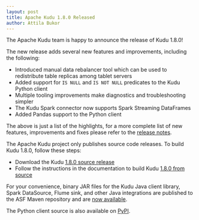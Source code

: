 ```yaml
---
layout: post
title: Apache Kudu 1.8.0 Released
author: Attila Bukor
---
```


The Apache Kudu team is happy to announce the release of Kudu 1.8.0!

The new release adds several new features and improvements, including the
following:

<!--more-->

- Introduced manual data rebalancer tool which can be used to redistribute
  table replicas among tablet servers
- Added support for `IS NULL` and `IS NOT NULL` predicates to the Kudu Python
  client
- Multiple tooling improvements make diagnostics and troubleshooting simpler
- The Kudu Spark connector now supports Spark Streaming DataFrames
- Added Pandas support to the Python client

The above is just a list of the highlights, for a more complete list of new
features, improvements and fixes please refer to the [release
notes](/releases/1.8.0/docs/release_notes.html).

The Apache Kudu project only publishes source code releases. To build Kudu
1.8.0, follow these steps:

- Download the Kudu [1.8.0 source release](/releases/1.8.0)
- Follow the instructions in the documentation to build Kudu [1.8.0 from
  source](/releases/1.8.0/docs/installation.html#build_from_source)

For your convenience, binary JAR files for the Kudu Java client library, Spark
DataSource, Flume sink, and other Java integrations are published to the ASF
Maven repository and are [now
available](https://search.maven.org/#search%7Cga%7C1%7Cg%3A%22org.apache.kudu%22%20AND%20v%3A%221.8.0%22).

The Python client source is also available on
[PyPI](https://pypi.org/project/kudu-python/).
